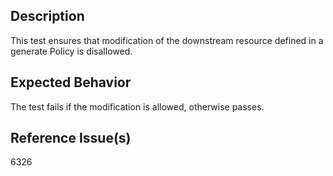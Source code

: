 ## Description

This test ensures that modification of the downstream resource defined in a generate Policy is disallowed.

## Expected Behavior

The test fails if the modification is allowed, otherwise passes.


## Reference Issue(s)

6326